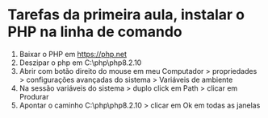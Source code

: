 # Tarefas da primeira aula, instalar o PHP na linha de comando

1. Baixar o PHP em https://php.net
2. Deszipar o php em C:\php\php8.2.10
3. Abrir com botão direito do mouse em meu Computador > propriedades > configurações avançadas do sistema > Variáveis de ambiente
4. Na sessão variáveis do sistema > duplo click em Path > clicar em Produrar
5. Apontar o caminho C:\php\php8.2.10 > clicar em Ok em todas as janelas